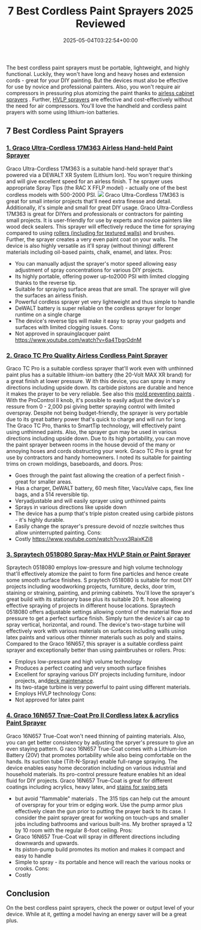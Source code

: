 ﻿---
layout: post
title: 7 Best Cordless Paint Sprayers 2025 Reviewed
date: '2025-05-04T03:22:54+00:00'
categories:
- Product Reviews
- Sprayers
tags: []
slug: /best-cordless-paint-sprayers/
lastmod: 2025-05-07T12:21:23+03:00
---

The best cordless paint sprayers must be portable, lightweight, and highly functional. Luckily, they won't have long and heavy hoses and extension cords - great for your DIY painting.
But the devices must also be effective for use by novice and professional painters. Also, you won't require air compressors in pressuring plus atomizing the paint thanks to
[airless cabinet sprayers](https://pestpolicy.com/best-airless-paint-sprayer-for-cabinets/)
.
Further,
[HVLP sprayers](https://pestpolicy.com/best-automotive-hvlp-spray-gun-for-the-money/)
are effective and cost-effectively without the need for
air compressors. You'll love the handheld and cordless paint prayers with some using lithium-ion batteries.
## 7 Best Cordless Paint Sprayers
### [1. Graco Ultra-Cordless 17M363 Airless Hand-held Paint Sprayer](https://www.amazon.com/dp/B071CW2SV2/?tag=p-policy-20)
Graco Ultra-Cordless 17M363 is a suitable hand-held sprayer that's powered via a
DEWALT XR System (Lithium Ion). You won't require thinking and will give excellent speed for an airless finish.
T
he sprayer uses appropriate
Spray Tips (the RAC X FFLP model) - actually one of the best cordless models with 500-2000 PSI.
![](/assets/img/04/Best-Cordless-Paint-Sprayers-300x200.jpg)
Graco Ultra-Cordless 17M363 is great for small interior projects that'll need extra finesse and detail. Additionally, it's simple and small for great DIY usage.
Graco Ultra-Cordless 17M363 is great for DIYers and professionals or contractors for painting small projects. It is user-friendly for use by experts and novice painters like wood deck sealers.
This sprayer will effectively reduce the time for spraying compared to using
[rollers (including for textured walls)](https://pestpolicy.com/best-paint-roller-for-textured-walls/)
and brushes. Further, the sprayer creates a very even paint coat on your walls.
The device is also highly versatile as it'll spray (without thining) different materials including oil-based paints, chalk, enamel, and latex.
Pros:
- You can manually adjust the sprayer's motor speed allowing easy adjustment of spray concentrations for various DIY projects.
- Its highly portable, offering power up-to2000 PSI with limited clogging thanks to the reverse tip.
- Suitable for spraying surface areas that are small. The sprayer will give the surfaces an airless finish.
- Powerful cordless sprayer yet very lightweight and thus simple to handle
- DeWALT battery is super reliable on the cordless sprayer for longer runtime on a single charge
- The device's reverse tips will make it easy to spray your gadgets and surfaces with limited clogging issues.
Cons:
- Not approved in sprauinglacquer paint
https://www.youtube.com/watch?v=6a4TbgrOdnM
### [2. Graco TC Pro Quality Airless Cordless Paint Sprayer](https://www.amazon.com/dp/B074SKGF5B/?tag=p-policy-20)
Graco TC Pro is a suitable cordless sprayer that'll work even with
unthinned paint plus has a suitable lithium-ion battery (the 20-Volt MAX XR brand) for a great finish at lower pressure.
W
ith this device, you can spray in many directions including
upside down. Its
carbide pistons are durable and hence it makes the prayer to be very reliable.
See also this
[mold preventing paints](https://pestpolicy.com/best-exterior-paint-to-prevent-mold/)
.
With the
ProControl II knob, it's possible to easily adjust the device's p
ressure from 0 - 2,000 psi giving better spraying control with limited overspray.
Despite not being budget-friendly, the sprayer is very portable due to its great battery power that's quick to charge and will run for long.
The Graco TC Pro, thanks to SmartTip technology, will effectively paint using unthinned paints. Also, the sprayer gun may be used in various directions including upside down.
Due to its high portability, you can move the paint sprayer between rooms in the house devoid of the many or annoying hoses and cords obstructing your work.
Graco TC Pro is great for use by contractors and handy homeowners. I noted its suitable for painting trims on crown moldings, baseboards, and doors.
Pros:
- Goes through the paint fast allowing the creation of a perfect finish - great for smaller areas.
- Has a charger, DeWALT battery, 60 mesh filter, VacuValve caps, flex line bags, and a 514 reversible tip.
- Veryadjustable and will easily sprayer using unthinned paints
- Sprays in various directions like upside down
- The device has a pump that's triple piston created using carbide pistons - it's highly durable.
- Easily change the sprayer's pressure devoid of nozzle switches thus allow uninterrupted painting.
Cons:
- Costly
https://www.youtube.com/watch?v=vx3RaixKZi8
### [3. Spraytech 0518080 Spray-Max HVLP Stain or Paint Sprayer](https://www.amazon.com/dp/B003PGQI48/?tag=p-policy-20)
Spraytech 0518080 employs low-pressure and high volume technology that'll effectively atomize the paint to form fine particles and hence create some smooth surface finishes.
S
praytech 0518080 is suitable for most DIY projects including
woodworking projects, furniture, decks, door trim, staining or straining, painting, and priming cabinets.
You'll love the sprayer's great build with its
stationary base plus its
suitable 20 ft. hose allowing effective spraying of projects in different house locations.
Spraytech 0518080 offers adjustable settings allowing control of the
material flow and pressure to get a perfect surface finish. Simply
turn the device's air cap to spray
vertical,
horizontal, and round.
The device's
two-stage turbine will effectively work with various materials on surfaces including walls using latex paints and various other thinner materials such as poly and stains.
Compared to the Graco 16N657, this sprayer is a suitable cordless paint sprayer and exceptionally better than using paintbrushes or rollers.
Pros:
- Employs low-pressure and high volume technology
- Produces a perfect coating and very smooth surface finishes
- Excellent for spraying various DIY projects including furniture, indoor projects, and[deck maintenance](https://pestpolicy.com/how-to-clean-a-deck-before-staining/).
- Its two-stage turbine is very powerful to paint using different materials.
- Employs HVLP technology
Cons:
- Not approved for latex paint
### [4. Graco 16N657 True-Coat Pro II Cordless latex & acrylics Paint Sprayer](https://www.amazon.com/dp/B00B5WA4YE/?tag=p-policy-20)
Graco 16N657 True-Coat won't need thinning of painting materials. Also, you can get better
consistency by adjusting the spryer's pressure to give an even staying pattern.
G
raco 16N657 True-Coat comes with a
Lithium-Ion Battery (20V) that promotes
portability while also being comfortable on the hands. Its
suction tube (Tilt-N-Spray) enable
full-range spraying.
The device enables easy home decoration including on various industrial and household materials. Its pro-control pressure feature enables hit an ideal fluid for DIY projects.
Graco 16N657 True-Coat is great for different coatings including
acrylics, heavy latex, and
[stains for swing sets](https://pestpolicy.com/best-stain-for-swing-set/)
- but avoid
"flammable" materials
.
The 315 tips can help cut the amount of overspray for your trim or edging work. Use the pump armor plus effectively clean the gun prior to putting the prayer back to its case.
I consider the paint sprayer great for working on touch-ups and smaller jobs including bathrooms and various built-ins. My brother sprayed a 12 by 10 room with the regular 8-foot ceiling.
Pros:
- Graco 16N657 True-Coat will spray in different directions including downwards and upwards.
- Its piston-pump build promotes its motion and makes it compact and easy to handle
- Simple to spray - its portable and hence will reach the various nooks or crooks.
Cons:
- Costly
## Conclusion
On the best cordless paint sprayers, check the power or output level of your device. While at it, getting a model having an
energy saver will be a great plus.